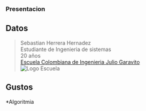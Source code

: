 ﻿### Presentacion
## Datos
>Sebastian Herrera Hernadez\
>Estudiante de Ingenieria de sistemas\
>20 años\
>[Escuela Colombiana de Ingenieria Julio Garavito](https://www.escuelaing.edu.co/es/)\
>![Logo Escuela][1]
## Gustos
*Algoritmia

[1]:https://www.escuelaing.edu.co/uploads/generica/Escuela_acercade.png "Escuela de Ingenieros"


